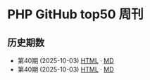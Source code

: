 # PHP GitHub top50 周刊

## 历史期数

- 第40期 (2025-10-03) [HTML](docs/top50-2025-W40.html) · [MD](releases/top50-2025-W40.md)
- 第40期 (2025-10-03) [HTML](docs/top50-2025-W40.html) · [MD](releases/top50-2025-W40.md)
